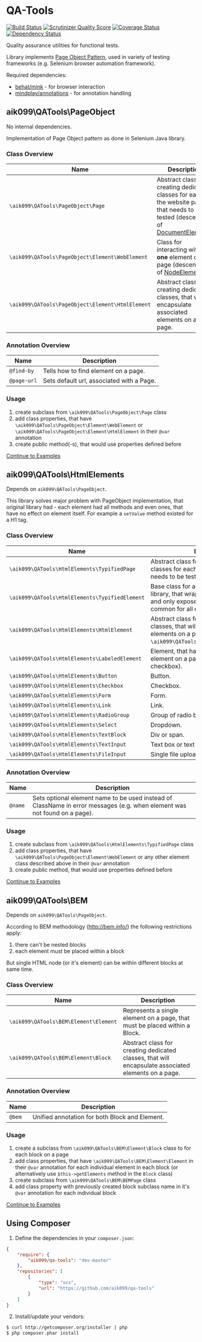 # QA-Tools
[![Build Status](https://travis-ci.org/aik099/qa-tools.png?branch=master)](https://travis-ci.org/aik099/qa-tools)
[![Scrutinizer Quality Score](https://scrutinizer-ci.com/g/aik099/qa-tools/badges/quality-score.png?s=d31359d014d2f9cf76e3734055b2dadd5925eb8e)](https://scrutinizer-ci.com/g/aik099/qa-tools/)
[![Coverage Status](https://coveralls.io/repos/aik099/qa-tools/badge.png?branch=master)](https://coveralls.io/r/aik099/qa-tools?branch=master)
[![Dependency Status](https://www.versioneye.com/user/projects/52ad65f5ec1375a2870000b2/badge.png)](https://www.versioneye.com/user/projects/52ad65f5ec1375a2870000b2)

Quality assurance utilities for functional tests.

Library implements [Page Object Pattern](docs/PageObjectPattern.md), used in variety of testing frameworks (e.g. Selenium browser automation framework).

Required dependencies:

* [behat/mink](https://github.com/Behat/Mink) - for browser interaction
* [mindplay/annotations](https://github.com/mindplay-dk/php-annotations) - for annotation handling

## aik099\QATools\PageObject
No internal dependencies.

Implementation of Page Object pattern as done in Selenium Java library.

### Class Overview


| Name | Description |
| ------------- | ------------- |
| `\aik099\QATools\PageObject\Page` | Abstract class for creating dedicated classes for each of the website pages, that needs to be tested (descendant of [DocumentElement](http://mink.behat.org/api/behat/mink/element/documentelement.html)). |
| `\aik099\QATools\PageObject\Element\WebElement` | Class for interacting with __one__ element on page (descendant of [NodeElement](http://mink.behat.org/api/behat/mink/element/nodeelement.html)). |
| `\aik099\QATools\PageObject\Element\HtmlElement` | Abstract class for creating dedicated classes, that will encapsulate associated elements on a page. |

### Annotation Overview

| Name | Description |
| ------------- | ------------- |
| `@find-by` | Tells how to find element on a page. |
| `@page-url` | Sets default url, associated with a Page. |

### Usage

1. create subclass from `\aik099\QATools\PageObject\Page` class
2. add class properties, that have `\aik099\QATools\PageObject\Element\WebElement` or `\aik099\QATools\PageObject\Element\HtmlElement` in their `@var` annotation
3. create public method(-s), that would use properties defined before

[Continue to Examples](docs/PageObject.md)

## aik099\QATools\HtmlElements
Depends on `aik099\QATools\PageObject`.

This library solves major problem with PageObject implementation, that original library had - each element had all methods and even ones, that have no effect on element itself. For example a `setValue` method existed for a H1 tag.

### Class Overview

| Name | Description |
| ------------- | ------------- |
| `\aik099\QATools\HtmlElements\TypifiedPage` | Abstract class for creating dedicated classes for each of website pages, that needs to be tested. |
| `\aik099\QATools\HtmlElements\TypifiedElement` | Base class for all other elements in this library, that wraps around WebElement and only exposes methods, that are common for all elements. |
| `\aik099\QATools\HtmlElements\HtmlElement` | Abstract class for creating dedicated classes, that will encapsulate associated elements on a page (typified version of `\aik099\QATools\PageObject\HtmlElement`). |
| `\aik099\QATools\HtmlElements\LabeledElement` | Element, that has associated LABEL element on a page (e.g. radio button or a checkbox). |
| `\aik099\QATools\HtmlElements\Button` | Button. |
| `\aik099\QATools\HtmlElements\Checkbox` | Checkbox. |
| `\aik099\QATools\HtmlElements\Form` | Form. |
| `\aik099\QATools\HtmlElements\Link` | Link. |
| `\aik099\QATools\HtmlElements\RadioGroup` | Group of radio buttons. |
| `\aik099\QATools\HtmlElements\Select` | Dropdown. |
| `\aik099\QATools\HtmlElements\TextBlock` | Div or span. |
| `\aik099\QATools\HtmlElements\TextInput` | Text box or text area. |
| `\aik099\QATools\HtmlElements\FileInput` | Single file upload. |

### Annotation Overview

| Name | Description |
| ------------- | ------------- |
| `@name` | Sets optional element name to be used instead of ClassName in error messages (e.g. when element was not found on a page). |

### Usage

1. create subclass from `\aik099\QATools\HtmlElements\TypifiedPage` class
2. add class properties, that have `\aik099\QATools\PageObject\Element\WebElement` or any other element class described above in their `@var` annotation
3. create public method, that would use properties defined before

[Continue to Examples](docs/HtmlElements.md)

## aik099\QATools\BEM
Depends on `aik099\QATools\PageObject`.

According to BEM methodology (http://bem.info/) the following restrictions apply:

1. there can't be nested blocks
2. each element must be placed within a block

But single HTML node (or it's element) can be within different blocks at same time.

### Class Overview

| Name | Description |
| ------------- | ------------- |
| `\aik099\QATools\BEM\Element\Element` | Represents a single element on a page, that must be placed within a Block. |
| `\aik099\QATools\BEM\Element\Block` | Abstract class for creating dedicated classes, that will encapsulate associated elements on a page. |

### Annotation Overview

| Name | Description |
| ------------- | ------------- |
| `@bem` | Unified annotation for both Block and Element. |

### Usage

1. create a subclass from `\aik099\QATools\BEM\Element\Block` class to for each block on a page
2. add class properties, that have `\aik099\QATools\BEM\Element\Element` in their `@var` annotation for each individual element in each block (or alternatively use `$this->getElements` method in the `Block` class)
3. create subclass from `\aik099\QATools\BEM\BEMPage` class
4. add class property with previously created block subclass name in it's `@var` annotation for each individual block

[Continue to Examples](docs/BEM.md)

## Using Composer

1. Define the dependencies in your ```composer.json```:
```json
{
	"require": {
		"aik099/qa-tools": "dev-master"
	},
	"repositories": [
		{
			"type": "vcs",
			"url": "https://github.com/aik099/qa-tools"
		}
	]
}
```

2. Install/update your vendors:
```bash
$ curl http://getcomposer.org/installer | php
$ php composer.phar install
```
